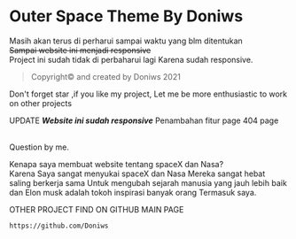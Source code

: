 # **Outer Space Theme By Doniws** 
Masih akan terus di perharui sampai waktu yang blm ditentukan<br>
~~Sampai website ini menjadi responsive~~
<br>
Project ini sudah tidak di perbaharui lagi
Karena sudah responsive.
<br>

>Copyright© and created by Doniws 2021

Don't forget star ,if you like my project,
Let me be more enthusiastic to work on other projects

UPDATE
***Website ini sudah responsive***
Penambahan fitur page 404 page 


<br>
Question by me.

Kenapa saya membuat website tentang spaceX dan Nasa?<br>
Karena Saya sangat menyukai spaceX dan Nasa
Mereka sangat hebat saling berkerja sama
Untuk mengubah sejarah manusia yang jauh lebih baik
dan Elon musk adalah tokoh inspirasi banyak orang
Termasuk saya.


OTHER PROJECT FIND ON GITHUB MAIN PAGE

```
https://github.com/Doniws
```
